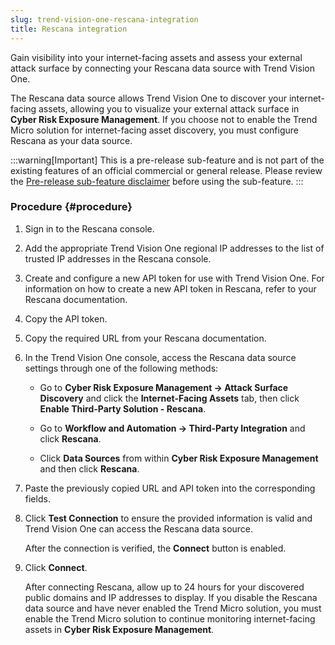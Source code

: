 ```yaml
---
slug: trend-vision-one-rescana-integration
title: Rescana integration
---
```


Gain visibility into your internet-facing assets and assess your external attack surface by connecting your Rescana data source with Trend Vision One.

The Rescana data source allows Trend Vision One to discover your internet-facing assets, allowing you to visualize your external attack surface in **Cyber Risk Exposure Management**. If you choose not to enable the Trend Micro solution for internet-facing asset discovery, you must configure Rescana as your data source.

:::warning[Important]
This is a pre-release sub-feature and is not part of the existing features of an official commercial or general release. Please review the [Pre-release sub-feature disclaimer](pre-release-sub-feature-disclaimer.md) before using the sub-feature.
:::

### Procedure {#procedure}

1.  Sign in to the Rescana console.

2.  Add the appropriate Trend Vision One regional IP addresses to the list of trusted IP addresses in the Rescana console.

3.  Create and configure a new API token for use with Trend Vision One. For information on how to create a new API token in Rescana, refer to your Rescana documentation.

4.  Copy the API token.

5.  Copy the required URL from your Rescana documentation.

6.  In the Trend Vision One console, access the Rescana data source settings through one of the following methods:

    - Go to **Cyber Risk Exposure Management → Attack Surface Discovery** and click the **Internet-Facing Assets** tab, then click **Enable Third-Party Solution - Rescana**.

    - Go to **Workflow and Automation → Third-Party Integration** and click **Rescana**.

    - Click **Data Sources** from within **Cyber Risk Exposure Management** and then click **Rescana**.

7.  Paste the previously copied URL and API token into the corresponding fields.

8.  Click **Test Connection** to ensure the provided information is valid and Trend Vision One can access the Rescana data source.

    After the connection is verified, the **Connect** button is enabled.

9.  Click **Connect**.

    After connecting Rescana, allow up to 24 hours for your discovered public domains and IP addresses to display. If you disable the Rescana data source and have never enabled the Trend Micro solution, you must enable the Trend Micro solution to continue monitoring internet-facing assets in **Cyber Risk Exposure Management**.
